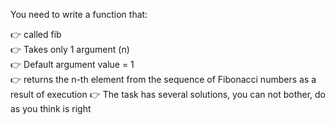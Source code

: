 You need to write a function that:

:point_right: called fib <br>
:point_right: Takes only 1 argument (n) <br>
:point_right: Default argument value = 1 <br>
:point_right: returns the n-th element from the sequence of Fibonacci numbers as a result of execution
:point_right: The task has several solutions, you can not bother, do as you think is right